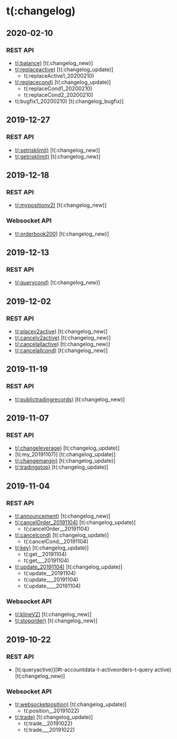 # t(:changelog)

## 2020-02-10

### REST API
- [t(:balance)](#t-wallet-t-key-t-balance) [t(:changelog_new)]
- [t(:replaceactive)](#t-accountdata-t-activeorders-t-replaceactive) [t(:changelog_update)]
    - t(:replaceActive1_20200210)
- [t(:replacecond)](#t-accountdata-t-conditionalorders-t-replacecond) [t(:changelog_update)]
    - t(:replaceCond1_20200210)
    - t(:replaceCond2_20200210)
- t(:bugfix1_20200210) [t(:changelog_bugfix)]

## 2019-12-27

### REST API
- [t(:setrisklimit)](#t-wallet-t-getrisklimit) [t(:changelog_new)]
- [t(:getrisklimit)](#t-wallet-t-wallet_setrisk) [t(:changelog_new)]


## 2019-12-18

### REST API
- [t(:mypositionv2)](#t-accountdata-t-position-t-mypositionv2) [t(:changelog_new)]

### Websocket API
- [t(:orderbook200)](#t-websocket-t-publictopics-t-orderbook200) [t(:changelog_new)]


## 2019-12-13

### REST API
- [t(:querycond)](#t-accountdata-t-conditionalorders-t-querycond) [t(:changelog_new)]


## 2019-12-02

### REST API
- [t(:placev2active)](#t-accountdata-t-activeorders-t-placeactive) [t(:changelog_new)]
- [t(:cancelv2active)](#t-accountdata-t-activeorders-t-cancelv2active) [t(:changelog_new)]
- [t(:cancelallactive)](#t-accountdata-t-activeorders-t-cancelallactive) [t(:changelog_new)]
- [t(:cancelallcond)](#t-accountdata-t-conditionalorders-t-cancelallcond) [t(:changelog_new)]


## 2019-11-19

### REST API
- [t(:publictradingrecords)](#t-marketdata-t-constructingtherequest-t-publictradingrecords) [t(:changelog_new)]


## 2019-11-07

### REST API
- [t(:changeleverage)](#t-accountdata-t-leverage-t-changeleverage) [t(:changelog_update)]
- [t(:my_20191107)] [t(:changelog_update)]
- [t(:changemargin)](#t-accountdata-t-position-t-changemargin) [t(:changelog_update)]
- [t(:tradingstop)](#t-accountdata-t-position-t-tradingstop) [t(:changelog_update)]


## 2019-11-04

### REST API
- [t(:announcement)](#t-api-t-wallet_setrisk-t-announcement) [t(:changelog_new)]
- [t(:cancelOrder_20191104)](#t-accountdata-t-activeorders-t-cancelv2active) [t(:changelog_update)]
    - t(:cancelOrder__20191104)
- [t(:cancelcond)](#t-accountdata-t-conditionalorders-t-cancelcond) [t(:changelog_update)]
    - t(:cancelCond__20191104)
- [t(:key)](#t-accountdata-t-key) [t(:changelog_update)]
    - t(:get__20191104)
    - t(:get___20191104)
- [t(:update_20191104)](#t-ratelimits) [t(:changelog_update)]
	- t(:update__20191104)
	- t(:update___20191104)
	- t(:update____20191104)

### Websocket API
- [t(:klineV2)](#t-websocket-t-publictopics-t-websocket_klinev2) [t(:changelog_new)]
- [t(:stoporder)](#t-websocket-t-privatetopics-t-websocket_stoporder) [t(:changelog_new)]


## 2019-10-22

### REST API
- [t(:queryactive)](#t-accountdata-t-activeorders-t-query active) [t(:changelog_new)]

### Websocket API
- [t(:websocketposition)](#t-websocket-t-privatetopics-t-websocketposition) [t(:changelog_update)]
    - t(:position__20191022)
- [t(:trade)](#t-websocket-t-publictopics-t-trade) [t(:changelog_update)]
    - t(:trade__20191022)
    - t(:trade___20191022)

